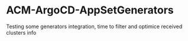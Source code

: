 # ACM-ArgoCD-AppSetGenerators
Testing some generators integration, time to filter and optimice received clusters info
